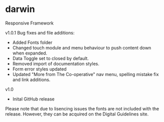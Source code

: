 darwin
========
Responsive Framework 

v1.0.1
Bug fixes and file additions:

- Added Fonts folder
- Changed touch module and menu behaviour to push content down when expanded.
- Data Toggle set to closed by default.
- Removed import of documentation styles.
- Form error styles updated
- Updated "More from The Co-operative" nav menu, spelling mistake fix and link additions.


v1.0

- Inital GitHub release


Please note that due to lisencing issues the fonts are not included with the release. 
However, they can be acquired on the Digital Guidelines site. 
